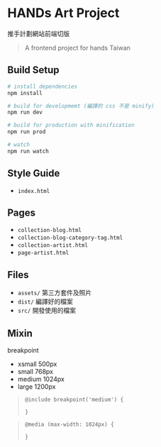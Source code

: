 # HANDs Art Project 

推手計劃網站前端切版

> A frontend project for hands Taiwan

## Build Setup

``` bash
# install dependencies
npm install

# build for developmemt (編譯的 css 不是 minify)
npm run dev

# build for production with minification
npm run prod

# watch
npm run watch

```

## Style Guide
- `index.html`

## Pages
- `collection-blog.html`
- `collection-blog-category-tag.html`
- `collection-artist.html`
- `page-artist.html`

## Files
- `assets/` 第三方套件及照片
- `dist/` 編譯好的檔案
- `src/` 開發使用的檔案

## Mixin
breakpoint 
- xsmall 500px
- small 768px
- medium 1024px
- large 1200px
> ```
> @include breakpoint('medium') {
>     
> }
>```

>```
> @media (max-width: 1024px) {
>      
> }
>```
